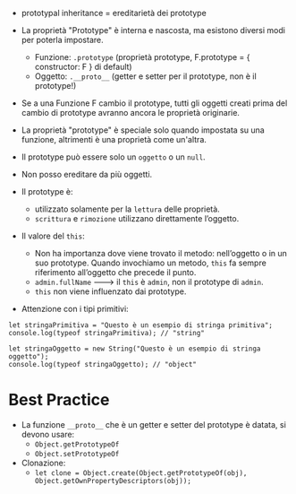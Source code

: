 * prototypal inheritance = ereditarietà dei prototype
* La proprietà "Prototype" è interna e nascosta, ma esistono diversi modi per poterla impostare.
  * Funzione: `.prototype` (proprietà prototype, F.prototype = { constructor: F } di default)
  * Oggetto: `.__proto__` (getter e setter per il prototype, non è il prototype!)
* Se a una Funzione F cambio il prototype, tutti gli oggetti creati prima del cambio di prototype avranno ancora le proprietà originarie.
* La proprietà "prototype" è speciale solo quando impostata su una funzione, altrimenti è una proprietà come un'altra.
* Il prototype può essere solo un `oggetto` o un `null`.
* Non posso ereditare da più oggetti.
* Il prototype è:
  * utilizzato solamente per la `lettura` delle proprietà.
  * `scrittura` e `rimozione` utilizzano direttamente l’oggetto.
* Il valore del `this`:
  * Non ha importanza dove viene trovato il metodo: nell’oggetto o in un suo prototype. Quando invochiamo un metodo, `this` fa sempre riferimento all’oggetto che precede il punto.
  * `admin.fullName` ---> il `this` è `admin`, non il prototype di `admin`.
  * `this` non viene influenzato dai prototype.
  
* Attenzione con i tipi primitivi:
```
let stringaPrimitiva = "Questo è un esempio di stringa primitiva";
console.log(typeof stringaPrimitiva); // "string"

let stringaOggetto = new String("Questo è un esempio di stringa oggetto");
console.log(typeof stringaOggetto); // "object"
```

# Best Practice
* La funzione `__proto__` che è un getter e setter del prototype è datata, si devono usare:
  * `Object.getPrototypeOf`
  * `Object.setPrototypeOf`
* Clonazione:
  * `let clone = Object.create(Object.getPrototypeOf(obj), Object.getOwnPropertyDescriptors(obj));`
